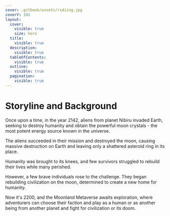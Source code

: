 ```yaml
---
cover: .gitbook/assets/ridiing.jpg
coverY: 101
layout:
  cover:
    visible: true
    size: hero
  title:
    visible: true
  description:
    visible: true
  tableOfContents:
    visible: true
  outline:
    visible: true
  pagination:
    visible: true
---
```


# Storyline and Background

Once upon a time, in the year 2142, aliens from planet Nibiru invaded Earth, seeking to destroy humanity and obtain the powerful moon crystals - the most potent energy source known in the universe.&#x20;

The aliens succeeded in their mission and destroyed the moon, causing massive destruction on Earth and leaving only a shattered asteroid ring in its place.&#x20;

Humanity was brought to its knees, and few survivors struggled to rebuild their lives while many perished.&#x20;

However, a few brave individuals rose to the challenge. They began rebuilding civilization on the moon, determined to create a new home for humanity.&#x20;

Now it's 2200, and the Moonland Metaverse awaits exploration, where adventurers can choose their faction and play as a human or as another being from another planet and fight for civilization or its doom.
